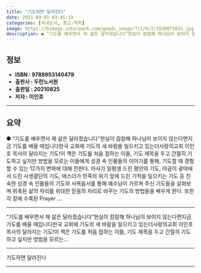 ```yaml
---
title: "기도하면 달라진다"
date: 2021-09-01 03:45:19
categories: [국내도서, 종교-역학]
image: https://bimage.interpark.com/goods_image/7/1/0/2/353607102s.jpg
description: ● “기도를 배우면서 제 삶은 달라졌습니다”현실이 캄캄해 하나님이 보이지 않는다면지금 기도를 배울 때입니다한국 교회에 기도의 새 바람을 일으키고 있는더사랑의교회 이인호 목사의 달라지는 기도!이 책은 기도를 처음 접하는 이들, 기도 제목을 두고 간절히 기도하고 싶지만 방법을 모르는 이들
---
```


## **정보**

- **ISBN : 9788953140479**
- **출판사 : 두란노서원**
- **출판일 : 20210825**
- **저자 : 이인호**

------



## **요약**

●  “기도를 배우면서 제 삶은 달라졌습니다”현실이 캄캄해 하나님이 보이지 않는다면지금 기도를 배울 때입니다한국 교회에 기도의 새 바람을 일으키고 있는더사랑의교회 이인호 목사의 달라지는 기도!이 책은 기도를 처음 접하는 이들, 기도 제목을 두고 간절히 기도하고 싶지만 방법을 모르는 이들에게 성경 속 인물들의 이야기를 통해, 기도할 때 경험할 수 있는 12가지 변화에 대해 전한다. 아사가 일평생 드린 평안의 기도, 야곱이 광야에서 드린 사생결단의 기도, 에스더가 민족의 위기 앞에 드린 기적을 일으키는 기도 등 친숙한 성경 속 인물들의 기도와 사복음서를 통해 예수님이 가르쳐 주신 기도들을 살펴보며 위축된 삶의 자리를 위대한 믿음의 자리로 바꾸는 기도의 방법들을 배우게 한다. 또한 각 장에 수록된 Prayer ...

------

“기도를 배우면서 제 삶은 달라졌습니다”현실이 캄캄해 하나님이 보이지 않는다면지금 기도를 배울 때입니다한국 교회에 기도의 새 바람을 일으키고 있는더사랑의교회 이인호 목사의 달라지는 기도!이 책은 기도를 처음 접하는 이들, 기도 제목을 두고 간절히 기도하고 싶지만 방법을 모르는... 

------


기도하면 달라진다 

------


